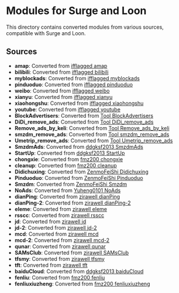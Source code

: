 # Modules for Surge and Loon

This directory contains converted modules from various sources, compatible with Surge and Loon.

## Sources


- **amap**: Converted from [ifflagged amap](https://github.com/ifflagged/nBlock/raw/main/Walalala/Plugins/amap.plugin)
- **bilibili**: Converted from [ifflagged bilibili](https://github.com/ifflagged/nBlock/raw/main/Walalala/Plugins/bilibili.plugin)
- **myblockads**: Converted from [ifflagged myblockads](https://github.com/ifflagged/nBlock/raw/main/Walalala/Plugins/myblockads.plugin)
- **pinduoduo**: Converted from [ifflagged pinduoduo](https://github.com/ifflagged/nBlock/raw/main/Walalala/Plugins/pinduoduo.plugin)
- **weibo**: Converted from [ifflagged weibo](https://github.com/ifflagged/nBlock/raw/main/Walalala/Plugins/weibo.plugin)
- **xianyu**: Converted from [ifflagged xianyu](https://github.com/ifflagged/nBlock/raw/main/Walalala/Plugins/xianyu.plugin)
- **xiaohongshu**: Converted from [ifflagged xiaohongshu](https://github.com/ifflagged/nBlock/raw/main/Walalala/Plugins/xiaohongshu.plugin)
- **youtube**: Converted from [ifflagged youtube](https://github.com/ifflagged/nBlock/raw/main/Walalala/Plugins/youtube.plugin)
- **BlockAdvertisers**: Converted from [Tool BlockAdvertisers](https://kelee.one/Tool/Loon/Plugin/BlockAdvertisers.plugin)
- **DiDi_remove_ads**: Converted from [Tool DiDi_remove_ads](https://kelee.one/Tool/Loon/Plugin/DiDi_remove_ads.plugin)
- **Remove_ads_by_keli**: Converted from [Tool Remove_ads_by_keli](https://kelee.one/Tool/Loon/Plugin/Remove_ads_by_keli.plugin)
- **smzdm_remove_ads**: Converted from [Tool smzdm_remove_ads](https://kelee.one/Tool/Loon/Plugin/smzdm_remove_ads.plugin)
- **Umetrip_remove_ads**: Converted from [Tool Umetrip_remove_ads](https://kelee.one/Tool/Loon/Plugin/Umetrip_remove_ads.plugin)
- **SmzdmAds**: Converted from [ddgksf2013 SmzdmAds](https://github.com/ddgksf2013/Rewrite/raw/master/AdBlock/SmzdmAds.conf)
- **StartUp**: Converted from [ddgksf2013 StartUp](https://github.com/ddgksf2013/Rewrite/raw/master/AdBlock/StartUp.conf)
- **chongxie**: Converted from [fmz200 chongxie](https://github.com/fmz200/wool_scripts/raw/main/QuantumultX/rewrite/chongxie.txt)
- **cleanup**: Converted from [fmz200 cleanup](https://github.com/fmz200/wool_scripts/raw/main/QuantumultX/rewrite/cleanup.snippet)
- **Didichuxing**: Converted from [ZenmoFeiShi Didichuxing](https://github.com/ZenmoFeiShi/Qx/raw/main/Didichuxing.snippet)
- **Pinduoduo**: Converted from [ZenmoFeiShi Pinduoduo](https://github.com/ZenmoFeiShi/Qx/raw/main/Pinduoduo.snippet)
- **Smzdm**: Converted from [ZenmoFeiShi Smzdm](https://github.com/ZenmoFeiShi/Qx/raw/main/Smzdm.snippet)
- **NoAds**: Converted from [Yuheng0101 NoAds](https://github.com/Yuheng0101/X/raw/main/Scripts/ChinaMobile/NoAds.js)
- **dianPing**: Converted from [zirawell dianPing](https://github.com/zirawell/R-Store/raw/main/Rule/QuanX/Adblock/App/D/%E5%A4%A7%E4%BC%97%E7%82%B9%E8%AF%84/filter/dianPing.list)
- **dianPing-2**: Converted from [zirawell dianPing-2](https://github.com/zirawell/R-Store/raw/main/Rule/QuanX/Adblock/App/D/%E5%A4%A7%E4%BC%97%E7%82%B9%E8%AF%84/rewrite/dianPing.conf)
- **eleme**: Converted from [zirawell eleme](https://github.com/zirawell/R-Store/raw/main/Rule/QuanX/Adblock/App/E/%E9%A5%BF%E4%BA%86%E4%B9%88/rewrite/eleme.conf)
- **rsscc**: Converted from [zirawell rsscc](https://github.com/zirawell/R-Store/raw/main/Rule/QuanX/Adblock/App/G/%E9%AB%98%E9%93%81%E7%AE%A1%E5%AE%B6/rewrite/rsscc.conf)
- **jd**: Converted from [zirawell jd](https://github.com/zirawell/R-Store/raw/main/Rule/QuanX/Adblock/App/J/%E4%BA%AC%E4%B8%9C/filter/jd.list)
- **jd-2**: Converted from [zirawell jd-2](https://github.com/zirawell/R-Store/raw/main/Rule/QuanX/Adblock/App/J/%E4%BA%AC%E4%B8%9C/rewrite/jd.conf)
- **mcd**: Converted from [zirawell mcd](https://github.com/zirawell/R-Store/raw/main/Rule/QuanX/Adblock/App/M/%E9%BA%A6%E5%BD%93%E5%8A%B3/rewrite/mcd.conf)
- **mcd-2**: Converted from [zirawell mcd-2](https://github.com/zirawell/R-Store/raw/main/Rule/QuanX/Adblock/Applet/Wechat/M/%E9%BA%A6%E5%BD%93%E5%8A%B3/rewrite/mcd.conf)
- **qunar**: Converted from [zirawell qunar](https://github.com/zirawell/R-Store/raw/main/Rule/QuanX/Adblock/App/Q/%E5%8E%BB%E5%93%AA%E5%84%BF/rewrite/qunar.conf)
- **SAMsClub**: Converted from [zirawell SAMsClub](https://github.com/zirawell/R-Store/raw/main/Rule/QuanX/Adblock/App/S/%E5%B1%B1%E5%A7%86%E4%BC%9A%E5%91%98%E5%95%86%E5%BA%97/rewrite/SAMsClub.conf)
- **tfsmy**: Converted from [zirawell tfsmy](https://github.com/zirawell/R-Store/raw/main/Rule/QuanX/Adblock/App/T/%E5%A4%A9%E5%BA%9C%E5%B8%82%E6%B0%91%E4%BA%91/rewrite/tfsmy.conf)
- **tft**: Converted from [zirawell tft](https://github.com/zirawell/R-Store/raw/main/Rule/QuanX/Adblock/App/T/%E5%A4%A9%E5%BA%9C%E9%80%9A/rewrite/tft.conf)
- **baiduCloud**: Converted from [ddgksf2013 baiduCloud](https://gist.githubusercontent.com/ddgksf2013/f43026707830c7818ee3ba624e383c8d/raw/baiduCloud.adblock.js)
- **fenliu**: Converted from [fmz200 fenliu](https://github.com/fmz200/wool_scripts/raw/main/QuantumultX/filter/fenliu.list)
- **fenliuxiuzheng**: Converted from [fmz200 fenliuxiuzheng](https://github.com/fmz200/wool_scripts/raw/main/QuantumultX/filter/fenliuxiuzheng.list)
